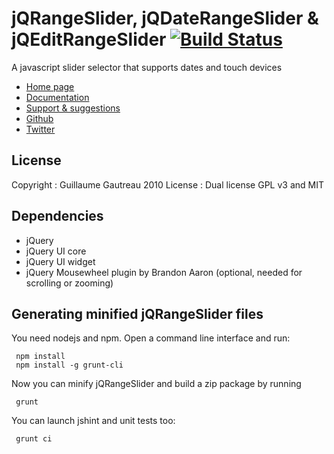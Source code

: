 jQRangeSlider, jQDateRangeSlider & jQEditRangeSlider [![Build Status](https://travis-ci.org/ghusse/jQRangeSlider.png?branch=master)](https://travis-ci.org/ghusse/jQRangeSlider)
====================================================
A javascript slider selector that supports dates and touch devices

* [Home page](https://ghusse.github.com/jQRangeSlider/)
* [Documentation](https://ghusse.github.com/jQRangeSlider/documentation.html)
* [Support & suggestions](https://jqrangeslider.uservoice.com/)
* [Github](https://github.com/ghusse/jQRangeSlider/)
* [Twitter](https://twitter.com/jQRangeSlider)

License
-------
Copyright : Guillaume Gautreau 2010
License : Dual license GPL v3 and MIT

Dependencies
------------
+ jQuery
+ jQuery UI core
+ jQuery UI widget
+ jQuery Mousewheel plugin by Brandon Aaron (optional, needed for scrolling or zooming)


Generating minified jQRangeSlider files
---------------------------------------

You need nodejs and npm. Open a command line interface and run:

     npm install
     npm install -g grunt-cli

Now you can minify jQRangeSlider and build a zip package by running

     grunt

You can launch jshint and unit tests too:

     grunt ci

